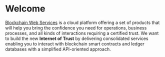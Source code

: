 # Welcome

[Blockchain Web Services](https://bws.ninja) is a cloud platform offering a set of products that will help you bring the confidence you need for operations, business processes, and all kinds of interactions requiring a certified trust. We want to build the new **Internet of Trust** by delivering consolidated services enabling you to interact with blockchain smart contracts and ledger databases with a simplified API-oriented approach.
